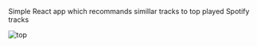 Simple React app which recommands simillar tracks to top played Spotify tracks 

![top](https://user-images.githubusercontent.com/99665945/163981445-767cb276-6a2f-42a1-a365-c837398cb2ac.PNG)
